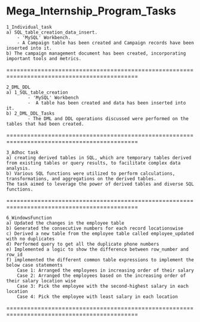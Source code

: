 # Mega_Internship_Program_Tasks
    1_Individual_task
	a) SQL_table_creation_data_insert.
		- 'MySQL' Workbench.
		- A Campaign table has been created and Campaign records have been inserted into it.
	b) The campaign management document has been created, incorporating important tools and metrics.
============================================================================================
       
    2_DML_DDL
  	a) 1_SQL_table_creation
      		- 'MySQL' Workbench
      		-  A table has been created and data has been inserted into it.
 	b) 2_DML_DDL_Tasks
      		- The DML and DDL operations discussed were performed on the tables that had been created.
============================================================================================

    3_Adhoc task 
	a) creating derived tables in SQL, which are temporary tables derived from existing tables or query results, to facilitate complex data analysis. 
	b) Various SQL functions were utilized to perform calculations, transformations, and aggregations on the derived tables. 
    The task aimed to leverage the power of derived tables and diverse SQL functions.
============================================================================================

    6_WindowsFunction 
	a) Updated the changes in the employee table
	b) Generated the consecutive numbers for each record locationswise
	c) Derived a new table from the employee table called employee_updated with no duplicates
	d) Performed query to get all the duplicate phone numbers
	e) Implemented a logic to show the difference between row_number and row_id
	f) implemented the different common table expressions to implement the below case statements
	    Case 1: Arranged the employees in increasing order of their salary
	    Case 2: Arranged the employees based on the increasing order of their salary location wise
	    Case 3: Pick the employee with the second-highest salary in each location
	    Case 4: Pick the employee with least salary in each location
============================================================================================






